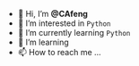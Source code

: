 - 👋 Hi, I’m **@CAfeng**
- 👀 I’m interested in `Python`
- 🌱 I’m currently learning `Python`
- 💞️ I’m learning
- 📫 How to reach me ...

<!---
CAfeng11/CAfeng11 is a ✨ special ✨ repository because its `README.md` (this file) appears on your GitHub profile.
You can click the Preview link to take a look at your changes.
--->
